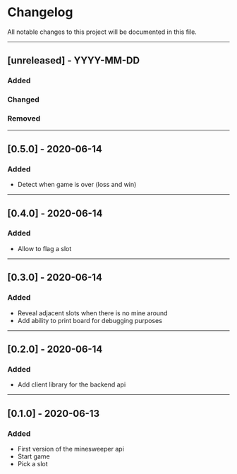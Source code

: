 # Changelog

All notable changes to this project will be documented in this file.

---

## [unreleased] - YYYY-MM-DD
### Added
### Changed
### Removed

---

## [0.5.0] - 2020-06-14
### Added
- Detect when game is over (loss and win)

---

## [0.4.0] - 2020-06-14
### Added
- Allow to flag a slot

---

## [0.3.0] - 2020-06-14
### Added
- Reveal adjacent slots when there is no mine around
- Add ability to print board for debugging purposes

---

## [0.2.0] - 2020-06-14
### Added
- Add client library for the backend api

---

## [0.1.0] - 2020-06-13

### Added
- First version of the minesweeper api
- Start game
- Pick a slot
